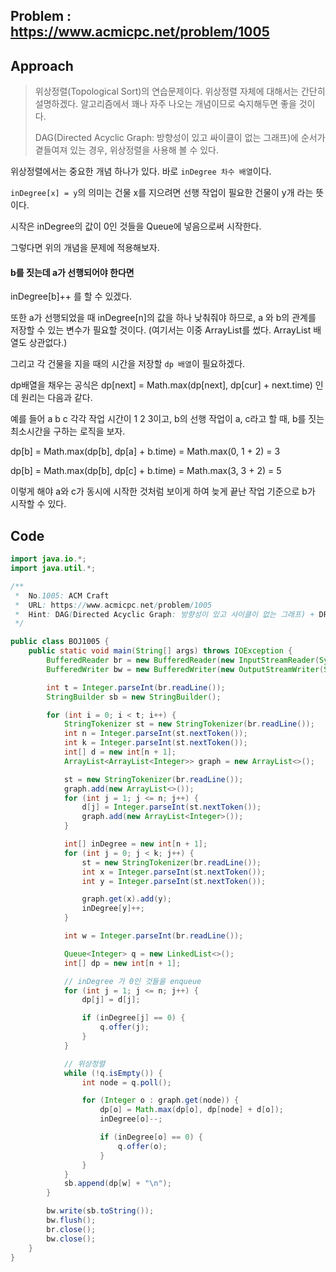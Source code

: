 ## Problem : https://www.acmicpc.net/problem/1005

## Approach

> 위상정렬(Topological Sort)의 연습문제이다. 위상정렬 자체에 대해서는 간단히 설명하겠다. 알고리즘에서 꽤나 자주 나오는 개념이므로 숙지해두면 좋을 것이다.
>
> DAG(Directed Acyclic Graph: 방향성이 있고 싸이클이 없는 그래프)에 순서가 곁들여져 있는 경우, 위상정렬을 사용해 볼 수 있다.

위상정렬에서는 중요한 개념 하나가 있다. 바로 `inDegree 차수 배열`이다. 

`inDegree[x] = y`의 의미는 건물 x를 지으려면 선행 작업이 필요한 건물이 y개 라는 뜻이다.

시작은 inDegree의 값이 0인 것들을 Queue에 넣음으로써 시작한다.

그렇다면 위의 개념을 문제에 적용해보자.

#### b를 짓는데 a가 선행되어야 한다면

inDegree[b]++ 를 할 수 있겠다. 

또한 a가 선행되었을 때 inDegree[n]의 값을 하나 낮춰줘야 하므로, a 와 b의 관계를 저장할 수 있는 변수가 필요할 것이다. (여기서는 이중 ArrayList를 썼다. ArrayList 배열도 상관없다.)

그리고 각 건물을 지을 때의 시간을 저장할 `dp 배열`이 필요하겠다.

dp배열을 채우는 공식은 dp[next] = Math.max(dp[next], dp[cur] + next.time) 인데 원리는 다음과 같다.

예를 들어 a b c 각각 작업 시간이 1 2 3이고, b의 선행 작업이 a, c라고 할 때, b를 짓는 최소시간을 구하는 로직을 보자.

dp[b] = Math.max(dp[b], dp[a] + b.time) = Math.max(0, 1 + 2) = 3 

dp[b] = Math.max(dp[b], dp[c] + b.time) = Math.max(3, 3 + 2) = 5

이렇게 해야 a와 c가 동시에 시작한 것처럼 보이게 하여 늦게 끝난 작업 기준으로 b가 시작할 수 있다. 

## Code

```java
import java.io.*;
import java.util.*;

/**
 *  No.1005: ACM Craft
 *  URL: https://www.acmicpc.net/problem/1005
 *  Hint: DAG(Directed Acyclic Graph: 방향성이 있고 사이클이 없는 그래프) + DP
 */

public class BOJ1005 {
    public static void main(String[] args) throws IOException {
        BufferedReader br = new BufferedReader(new InputStreamReader(System.in));
        BufferedWriter bw = new BufferedWriter(new OutputStreamWriter(System.out));

        int t = Integer.parseInt(br.readLine());
        StringBuilder sb = new StringBuilder();

        for (int i = 0; i < t; i++) {
            StringTokenizer st = new StringTokenizer(br.readLine());
            int n = Integer.parseInt(st.nextToken());
            int k = Integer.parseInt(st.nextToken());
            int[] d = new int[n + 1];
            ArrayList<ArrayList<Integer>> graph = new ArrayList<>();

            st = new StringTokenizer(br.readLine());
            graph.add(new ArrayList<>());
            for (int j = 1; j <= n; j++) {
                d[j] = Integer.parseInt(st.nextToken());
                graph.add(new ArrayList<Integer>());
            }

            int[] inDegree = new int[n + 1];
            for (int j = 0; j < k; j++) {
                st = new StringTokenizer(br.readLine());
                int x = Integer.parseInt(st.nextToken());
                int y = Integer.parseInt(st.nextToken());

                graph.get(x).add(y);
                inDegree[y]++;
            }

            int w = Integer.parseInt(br.readLine());

            Queue<Integer> q = new LinkedList<>();
            int[] dp = new int[n + 1];

            // inDegree 가 0인 것들을 enqueue
            for (int j = 1; j <= n; j++) {
                dp[j] = d[j];

                if (inDegree[j] == 0) {
                    q.offer(j);
                }
            }

            // 위상정렬
            while (!q.isEmpty()) {
                int node = q.poll();

                for (Integer o : graph.get(node)) {
                    dp[o] = Math.max(dp[o], dp[node] + d[o]);
                    inDegree[o]--;

                    if (inDegree[o] == 0) {
                        q.offer(o);
                    }
                }
            }
            sb.append(dp[w] + "\n");
        }

        bw.write(sb.toString());
        bw.flush();
        br.close();
        bw.close();
    }
}
```

